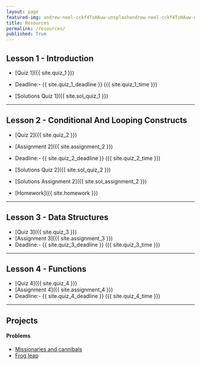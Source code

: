 ```yaml
---
layout: page
featured-img: andrew-neel-cckf4TsHAuw-unsplashandrew-neel-cckf4TsHAuw-unsplash
title: Resources
permalink: /resources/
published: True
---
```


<!-- <h1 style="text-align: center;">{{ site.batch_name }} Batch</h1> -->

<!-- <h2 style="text-align: center;">Resources will be available once the course begins!</h2> -->

## Lesson 1 - Introduction

- [Quiz 1]({{ site.quiz_1 }})
- Deadline:- {{ site.quiz_1_deadline }} ({{ site.quiz_1_time }})

- [Solutions Quiz 1]({{ site.sol_quiz_1 }}) 


*** 

## Lesson 2 - Conditional And Looping Constructs

- [Quiz 2]({{ site.quiz_2 }})
- [Assignment 2]({{ site.assignment_2 }})
- Deadline:- {{ site.quiz_2_deadline }} ({{ site.quiz_2_time }})


- [Solutions Quiz 2]({{ site.sol_quiz_2 }})
- [Solutions Assignment 2]({{ site.sol_assignment_2 }})
- [Homework]({{ site.homework }}) 

*** 

## Lesson 3 - Data Structures

- [Quiz 3]({{ site.quiz_3 }})
- [Assignment 3]({{ site.assignment_3 }})
- Deadline:- {{ site.quiz_3_deadline }} ({{ site.quiz_3_time }})

<!-- 
- [Solutions Quiz 3]({{ site.sol_quiz_3 }})
- [Solutions Assignment 3]({{ site.sol_assignment_3 }}) 
-->

***

## Lesson 4 - Functions

- [Quiz 4]({{ site.quiz_4 }})
- [Assignment 4]({{ site.assignment_4 }})
- Deadline:- {{ site.quiz_4_deadline }} ({{ site.quiz_4_time }})

<!-- 
- [Solutions Quiz 4]({{ site.sol_quiz_4 }})
- [Solutions Assignment 4]({{ site.sol_assignment_4 }}) 
-->

***

## Projects
#### Problems
- [Missionaries and cannibals]({{site.project_1}})
- [Frog leap]({{site.project_2}})

<!-- 
#### Solutions
- [Solutions Missionaries and cannibals]({{site.sol_project_1}})
- [Solutions Frog leap]({{site.sol_project_2}}) 
-->
